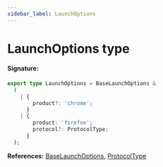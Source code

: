 ```yaml
---
sidebar_label: LaunchOptions
---
```


# LaunchOptions type

#### Signature:

```typescript
export type LaunchOptions = BaseLaunchOptions &
  (
    | {
        product?: 'chrome';
      }
    | {
        product: 'firefox';
        protocol?: ProtocolType;
      }
  );
```

**References:** [BaseLaunchOptions](./puppeteer.baselaunchoptions.md), [ProtocolType](./puppeteer.protocoltype.md)
